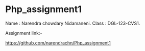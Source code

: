 # Php_assignment1

Name : Narendra chowdary Nidamaneni.
Class : DGL-123-CVS1.

Assignment link:-

https://github.com/narendrachn/Php_assignment1